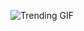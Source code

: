 
<!-- GIF_SECTION -->
![Trending GIF](https://media4.giphy.com/media/v1.Y2lkPThiYjIxNzcyb2g0cnZmZ3UwM3ZoNGR6dTM0cm5maTdjdmpkOGFpZ243OW1xbnhneCZlcD12MV9naWZzX3NlYXJjaCZjdD1n/RClGu1eVAdt2dmXQKI/giphy.gif)
<!-- END_GIF_SECTION -->
